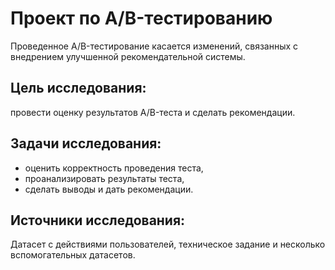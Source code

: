 # Проект по A/B-тестированию
Проведенное A/B-тестирование касается изменений, связанных с внедрением улучшенной рекомендательной системы.
## Цель исследования:
провести оценку результатов A/B-теста и сделать рекомендации.
## Задачи исследования:
+ оценить корректность проведения теста,
+ проанализировать результаты теста,
+ сделать выводы и дать рекомендации.
## Источники исследования:
Датасет с действиями пользователей, техническое задание и несколько вспомогательных датасетов.